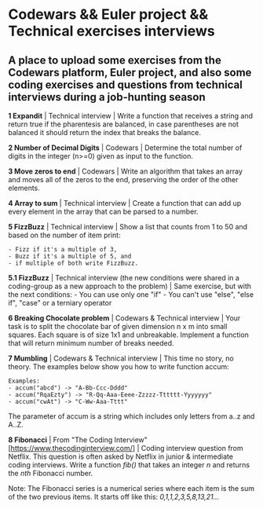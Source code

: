 # Codewars && Euler project && Technical exercises interviews

## A place to upload some exercises from the Codewars platform, Euler project, and also some coding exercises and questions from technical interviews during a job-hunting season

**1 Expandit** | Technical interview |  Write a function that receives a string and return true if the pharentesis are
balanced, in case parentheses are not balanced it should return the index that breaks the balance.

**2 Number of Decimal Digits** | Codewars | Determine the total number of digits in the integer (n>=0) given as input to the function.

**3 Move zeros to end** | Codewars | Write an algorithm that takes an array and moves all of the zeros to the end, preserving the order of the other elements.

**4 Array to sum** | Technical interview | Create a function that can add up every element in the array that can be parsed to a number.

**5 FizzBuzz** | Technical interview | Show a list that counts from 1 to 50 and based on the number of item print:

    - Fizz if it's a multiple of 3,
    - Buzz if it's a multiple of 5, and
    - if multiple of both write FizzBuzz.

**5.1 FizzBuzz** | Technical interview (the new conditions were shared in a coding-group as a new approach to the problem) | Same exercise, but with the next conditions:
    - You can use only one "if"
    - You can't use "else", "else if", "case" or a terniary operator

**6 Breaking Chocolate problem** | Codewars & Technical interview | Your task is to split the chocolate bar of given dimension n x m into small squares. Each square is of size 1x1 and unbreakable. Implement a function that will return minimum number of breaks needed.

**7 Mumbling** | Codewars & Technical interview | This time no story, no theory. The examples below show you how to write function accum:

    Examples:
    - accum("abcd") -> "A-Bb-Ccc-Dddd"
    - accum("RqaEzty") -> "R-Qq-Aaa-Eeee-Zzzzz-Tttttt-Yyyyyyy"
    - accum("cwAt") -> "C-Ww-Aaa-Tttt"

The parameter of accum is a string which includes only letters from a..z and A..Z.

**8 Fibonacci** | From "The Coding Interview" [https://www.thecodinginterview.com/] | Coding interview question from Netflix. This question is often asked by Netflix in junior & intermediate coding interviews. Write a function *fib()* that takes an integer *n* and returns the *nth* Fibonacci number.

Note: The Fibonacci series is a numerical series where each item is the sum of the two previous items. It starts off like this: *0,1,1,2,3,5,8,13,21...*
